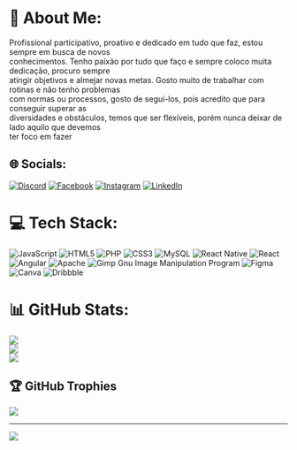 # 💫 About Me:
Profissional participativo, proativo e dedicado em tudo que faz, estou sempre em busca de novos<br>conhecimentos. Tenho paixão por tudo que faço e sempre coloco muita dedicação, procuro sempre<br>atingir objetivos e almejar novas metas. Gosto muito de trabalhar com rotinas e não tenho problemas<br>com normas ou processos, gosto de segui-los, pois acredito que para conseguir superar as<br>diversidades e obstáculos, temos que ser flexíveis, porém nunca deixar de lado aquilo que devemos<br>ter foco em fazer


## 🌐 Socials:
[![Discord](https://img.shields.io/badge/Discord-%237289DA.svg?logo=discord&logoColor=white)](https://discord.gg/@daniloduarte#3431) [![Facebook](https://img.shields.io/badge/Facebook-%231877F2.svg?logo=Facebook&logoColor=white)](https://facebook.com/@daniloduarte) [![Instagram](https://img.shields.io/badge/Instagram-%23E4405F.svg?logo=Instagram&logoColor=white)](https://instagram.com/@danilojduarte) [![LinkedIn](https://img.shields.io/badge/LinkedIn-%230077B5.svg?logo=linkedin&logoColor=white)](https://linkedin.com/in/https://www.linkedin.com/in/danilo-jos%C3%A9-duarte-0b38a61a9/) 

# 💻 Tech Stack:
![JavaScript](https://img.shields.io/badge/javascript-%23323330.svg?style=for-the-badge&logo=javascript&logoColor=%23F7DF1E) ![HTML5](https://img.shields.io/badge/html5-%23E34F26.svg?style=for-the-badge&logo=html5&logoColor=white) ![PHP](https://img.shields.io/badge/php-%23777BB4.svg?style=for-the-badge&logo=php&logoColor=white) ![CSS3](https://img.shields.io/badge/css3-%231572B6.svg?style=for-the-badge&logo=css3&logoColor=white) ![MySQL](https://img.shields.io/badge/mysql-%2300f.svg?style=for-the-badge&logo=mysql&logoColor=white) ![React Native](https://img.shields.io/badge/react_native-%2320232a.svg?style=for-the-badge&logo=react&logoColor=%2361DAFB) ![React](https://img.shields.io/badge/react-%2320232a.svg?style=for-the-badge&logo=react&logoColor=%2361DAFB) ![Angular](https://img.shields.io/badge/angular-%23DD0031.svg?style=for-the-badge&logo=angular&logoColor=white) ![Apache](https://img.shields.io/badge/apache-%23D42029.svg?style=for-the-badge&logo=apache&logoColor=white) ![Gimp Gnu Image Manipulation Program](https://img.shields.io/badge/Gimp-657D8B?style=for-the-badge&logo=gimp&logoColor=FFFFFF) 	![Figma](https://img.shields.io/badge/figma-%23F24E1E.svg?style=for-the-badge&logo=figma&logoColor=white) ![Canva](https://img.shields.io/badge/Canva-%2300C4CC.svg?style=for-the-badge&logo=Canva&logoColor=white) ![Dribbble](https://img.shields.io/badge/Dribbble-EA4C89?style=for-the-badge&logo=dribbble&logoColor=white)
# 📊 GitHub Stats:
![](https://github-readme-stats.vercel.app/api?username=danilojduarte&theme=dracula&hide_border=false&include_all_commits=false&count_private=false)<br/>
![](https://github-readme-streak-stats.herokuapp.com/?user=danilojduarte&theme=dracula&hide_border=false)<br/>
![](https://github-readme-stats.vercel.app/api/top-langs/?username=danilojduarte&theme=dracula&hide_border=false&include_all_commits=false&count_private=false&layout=compact)

## 🏆 GitHub Trophies
![](https://github-profile-trophy.vercel.app/?username=danilojduarte&theme=radical&no-frame=false&no-bg=true&margin-w=4)

---
[![](https://visitcount.itsvg.in/api?id=danilojduarte&icon=0&color=0)](https://visitcount.itsvg.in)

<!-- Proudly created with GPRM ( https://gprm.itsvg.in ) -->

